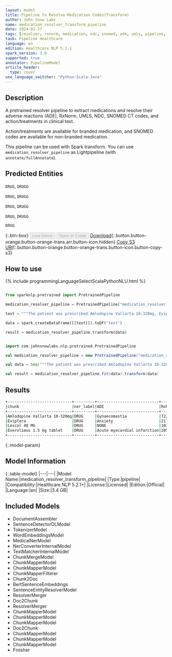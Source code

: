 ```yaml
---
layout: model
title: Pipeline to Resolve Medication Codes(Transform)
author: John Snow Labs
name: medication_resolver_transform_pipeline
date: 2024-02-27
tags: [resolver, rxnorm, medication, ndc, snomed, ade, umls, pipeline, en, licensed]
task: Pipeline Healthcare
language: en
edition: Healthcare NLP 5.2.1
spark_version: 3.0
supported: true
annotator: PipelineModel
article_header:
  type: cover
use_language_switcher: "Python-Scala-Java"
---
```


## Description

A pretrained resolver pipeline to extract medications and resolve their adverse reactions (ADE), RxNorm, UMLS, NDC, SNOMED CT codes, and action/treatments in clinical text.

Action/treatments are available for branded medication, and SNOMED codes are available for non-branded medication.

This pipeline can be used with Spark transform. You can use `medication_resolver_pipeline` as Lightpipeline (with `annotate/fullAnnotate`).

## Predicted Entities

`DRUG`, `DRUGG`

`DRUG`, `DRUGG`

`DRUG`, `DRUGG`

`DRUG`, `DRUGG`

`DRUG`


{:.btn-box}
<button class="button button-orange" disabled>Live Demo</button>
<button class="button button-orange" disabled>Open in Colab</button>
[Download](https://s3.amazonaws.com/auxdata.johnsnowlabs.com/clinical/models/medication_resolver_transform_pipeline_en_5.2.1_3.0_1709054651971.zip){:.button.button-orange.button-orange-trans.arr.button-icon.hidden}
[Copy S3 URI](s3://auxdata.johnsnowlabs.com/clinical/models/medication_resolver_transform_pipeline_en_5.2.1_3.0_1709054651971.zip){:.button.button-orange.button-orange-trans.button-icon.button-copy-s3}

## How to use



<div class="tabs-box" markdown="1">
{% include programmingLanguageSelectScalaPythonNLU.html %}
  
```python

from sparknlp.pretrained import PretrainedPipeline

medication_resolver_pipeline = PretrainedPipeline("medication_resolver_transform_pipeline", "en", "clinical/models")

text = """The patient was prescribed Amlodopine Vallarta 10-320mg, Eviplera. The other patient is given Lescol 40 MG and Everolimus 1.5 mg tablet."""

data = spark.createDataFrame([[text]]).toDF("text")

result = medication_resolver_pipeline.transform(data)

```
```scala

import com.johnsnowlabs.nlp.pretrained.PretrainedPipeline

val medication_resolver_pipeline = new PretrainedPipeline("medication_resolver_transform_pipeline",, "en", "clinical/models")

val data = Seq("""The patient was prescribed Amlodopine Vallarta 10-320mg, Eviplera. The other patient is given Lescol 40 MG and Everolimus 1.5 mg tablet.""").toDS.toDF("text")

val result = medication_resolver_pipeline.fit(data).transform(data)

```
</div>

## Results

```bash
+----------------------------+---------+---------------------------+-------+--------------------------+------------------------------------------+--------+---------+-----------+-------------+
|chunk                       |ner_label|ADE                        |RxNorm |Action                    |Treatment                                 |UMLS    |SNOMED_CT|NDC_Product|NDC_Package  |
+----------------------------+---------+---------------------------+-------+--------------------------+------------------------------------------+--------+---------+-----------+-------------+
|Amlodopine Vallarta 10-320mg|DRUG     |Gynaecomastia              |722131 |NONE                      |NONE                                      |C1949334|425838008|00093-7693 |00093-7693-56|
|Eviplera                    |DRUG     |Anxiety                    |217010 |Inhibitory Bone Resorption|Osteoporosis                              |C0720318|NONE     |NONE       |NONE         |
|Lescol 40 MG                |DRUG     |NONE                       |103919 |Hypocholesterolemic       |Heterozygous Familial Hypercholesterolemia|C0353573|NONE     |00078-0234 |00078-0234-05|
|Everolimus 1.5 mg tablet    |DRUG     |Acute myocardial infarction|2056895|NONE                      |NONE                                      |C4723581|NONE     |00054-0604 |00054-0604-21|
+----------------------------+---------+---------------------------+-------+--------------------------+------------------------------------------+--------+---------+-----------+-------------+
```

{:.model-param}
## Model Information

{:.table-model}
|---|---|
|Model Name:|medication_resolver_transform_pipeline|
|Type:|pipeline|
|Compatibility:|Healthcare NLP 5.2.1+|
|License:|Licensed|
|Edition:|Official|
|Language:|en|
|Size:|3.4 GB|

## Included Models

- DocumentAssembler
- SentenceDetectorDLModel
- TokenizerModel
- WordEmbeddingsModel
- MedicalNerModel
- NerConverterInternalModel
- TextMatcherInternalModel
- ChunkMergeModel
- ChunkMapperModel
- ChunkMapperModel
- ChunkMapperFilterer
- Chunk2Doc
- BertSentenceEmbeddings
- SentenceEntityResolverModel
- ResolverMerger
- Doc2Chunk
- ResolverMerger
- ChunkMapperModel
- ChunkMapperModel
- ChunkMapperModel
- Doc2Chunk
- ChunkMapperModel
- ChunkMapperModel
- ChunkMapperModel
- Finisher
